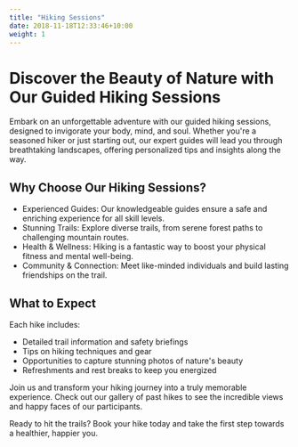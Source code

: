 ```yaml
---
title: "Hiking Sessions"
date: 2018-11-18T12:33:46+10:00
weight: 1
---
```



<!-- ![Accounting Services](/images/austin-distel-nGc5RT2HmF0-unsplash.jpg) -->

# Discover the Beauty of Nature with Our Guided Hiking Sessions
Embark on an unforgettable adventure with our guided hiking sessions, designed to invigorate your body, mind, and soul. Whether you're a seasoned hiker or just starting out, our expert guides will lead you through breathtaking landscapes, offering personalized tips and insights along the way.

## Why Choose Our Hiking Sessions?

- Experienced Guides: Our knowledgeable guides ensure a safe and enriching experience for all skill levels.
- Stunning Trails: Explore diverse trails, from serene forest paths to challenging mountain routes.
- Health & Wellness: Hiking is a fantastic way to boost your physical fitness and mental well-being.
- Community & Connection: Meet like-minded individuals and build lasting friendships on the trail.

## What to Expect

Each hike includes:

- Detailed trail information and safety briefings
- Tips on hiking techniques and gear
- Opportunities to capture stunning photos of nature's beauty
- Refreshments and rest breaks to keep you energized

Join us and transform your hiking journey into a truly memorable experience. Check out our gallery of past hikes to see the incredible views and happy faces of our participants.

Ready to hit the trails? Book your hike today and take the first step towards a healthier, happier you.

<!-- ## Enhancing Qualitative Characteristics

### Verifiability

Verifiability implies consensus between the different knowledgeable and independent users of financial information. Such information must be supported by sufficient evidence to follow the principle of objectivity.

### Comparability

Comparability is the uniform application of accounting methods across entities in the same industry. The principle of consistency is under comparability. Consistency is the uniform application of accounting across points in time within an entity.

### Understandability

Understandability means that accounting reports should be expressed as clearly as possible and should be understood by those to whom the information is relevant.
Timeliness: Timeliness implies that financial information must be presented to the users before a decision is to be made.

---

## Statement of cash flows

The statement of cash flows considers the inputs and outputs in concrete cash within a stated period. The general template of a cash flow statement is as follows: Cash Inflow - Cash Outflow + Opening Balance = Closing Balance

| Cash Inflow | Outflow   | Opening Balance |
| ----------- | --------- | --------------- |
| _Monday_    | `Tuesday` | **Wednesday**   |
| 1           | 2         | 3               |

**Example 1:** in the beginning of September, Ellen started out with $5 in her bank account. During that same month, Ellen borrowed $20 from Tom. At the end of the month, Ellen bought a pair of shoes for $7. Ellen's cash flow statement for the month of September looks like this:

- Cash inflow: $20
- Cash outflow:$7
- Opening balance: $5
- Closing balance: $20 – $7 + $5 = $18

**Example 2:** in the beginning of June, WikiTables, a company that buys and resells tables, sold 2 tables. They'd originally bought the tables for $25 each, and sold them at a price of $50 per table. The first table was paid out in cash however the second one was bought in credit terms. WikiTables' cash flow statement for the month of June looks like this:

> **Important:** the cash flow statement only considers the exchange of actual cash, and ignores what the person in question owes or is owed.

## Statement of financial position (balance sheet)

The balance sheet is the financial statement showing a firm's assets, liabilities and equity (capital) at a set point in time, usually the end of the fiscal year reported on the accompanying income statement.

- **fixed assets**
  - property
  - building
  - equipment (such as factory machinery)
- **intangible assets**
  - copyrights
  - trademarks
  - patents
    - pending
    - international
- goodwill

Owner's equity, sometimes referred to as net assets, is represented differently depending on the type of business ownership. Business ownership can be in the form of a sole proprietorship, partnership, or a corporation. For a corporation, the owner's equity portion usually shows common stock, and retained earnings (earnings kept in the company). Retained earnings come from the retained earnings statement, prepared prior to the balance sheet. --> 


